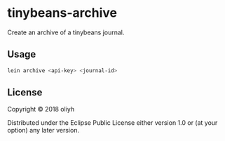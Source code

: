 # tinybeans-archive

Create an archive of a tinybeans journal.

## Usage

```bash
lein archive <api-key> <journal-id>
```

## License

Copyright © 2018 oliyh

Distributed under the Eclipse Public License either version 1.0 or (at
your option) any later version.
